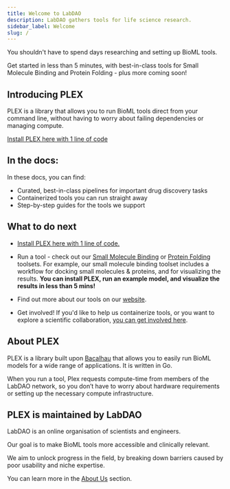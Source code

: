 ```yaml
---
title: Welcome to LabDAO
description: LabDAO gathers tools for life science research.
sidebar_label: Welcome
slug: /
---
```


You shouldn't have to spend days researching and setting up BioML tools.

Get started in less than 5 minutes, with best-in-class tools for Small Molecule Binding and Protein Folding - plus more coming soon!

## Introducing PLEX
PLEX is a library that allows you to run BioML tools direct from your command line, without having to worry about failing dependencies or managing compute.

[Install PLEX here with 1 line of code](/getting-started/install-plex)

## In the docs:
In these docs, you can find:

- Curated, best-in-class pipelines for important drug discovery tasks
- Containerized tools you can run straight away
- Step-by-step guides for the tools we support

## What to do next

- [Install PLEX here with 1 line of code.](/getting-started/install-plex)


- Run a tool - check out our [Small Molecule Binding](../small-molecule-binding/overview) or [Protein Folding](../protein-folding/overview) toolsets. For example, our small molecule binding toolset includes a workflow for docking small molecules & proteins, and for visualizing the results. **You can install PLEX, run an example model, and visualize the results in less than 5 mins!**

- Find out more about our tools on our [website](https://labdao.xyz/tools).

- Get involved! If you'd like to help us containerize tools, or you want to explore a scientific collaboration, [you can get involved here](../about-us/mission.md).

## About PLEX

PLEX is a library built upon [Bacalhau](https://docs.bacalhau.org/) that allows you to easily run BioML models for a wide range of applications. It is written in Go.

When you run a tool, Plex requests compute-time from members of the LabDAO network, so you don’t have to worry about hardware requirements or setting up the necessary compute infrastructure.

## PLEX is maintained by LabDAO

LabDAO is an online organisation of scientists and engineers. 

Our goal is to make BioML tools more accessible and clinically relevant. 

We aim to unlock progress in the field, by breaking down barriers caused by poor usability and niche expertise.

You can learn more in the [About Us](../about-us/mission.md) section.



